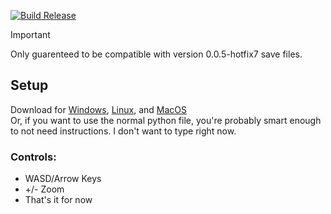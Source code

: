 [![Build Release](https://github.com/qtqgyt/sandustrysavevisualizer/actions/workflows/releases.yml/badge.svg)](https://github.com/qtqgyt/sandustrysavevisualizer/actions/workflows/releases.yml)
> [!IMPORTANT]
> Only guarenteed to be compatible with version 0.0.5-hotfix7 save files.
## Setup
Download for [Windows](https://github.com/qtqgyt/sandustrysavevisualizer/releases/latest/download/main-windows.exe), [Linux](https://github.com/qtqgyt/sandustrysavevisualizer/releases/latest/download/main-linux), and [MacOS](https://github.com/qtqgyt/sandustrysavevisualizer/releases/latest/download/main-macos)\
Or, if you want to use the normal python file, you're probably smart enough to not need instructions. I don't want to type right now.

### Controls:
- WASD/Arrow Keys
- +/- Zoom
- That's it for now
